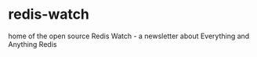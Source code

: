 # redis-watch
home of the open source Redis Watch - a newsletter about Everything and Anything Redis
